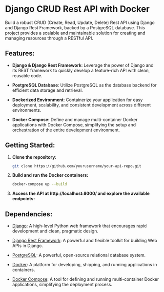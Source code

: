 # Django CRUD Rest API with Docker

Build a robust CRUD (Create, Read, Update, Delete) Rest API using Django and Django Rest Framework, backed by a PostgreSQL database. This project provides a scalable and maintainable solution for creating and managing resources through a RESTful API.

## Features:

- **Django & Django Rest Framework**: Leverage the power of Django and its REST framework to quickly develop a feature-rich API with clean, reusable code.

- **PostgreSQL Database**: Utilize PostgreSQL as the database backend for efficient data storage and retrieval.

- **Dockerized Environment**: Containerize your application for easy deployment, scalability, and consistent development across different environments.

- **Docker Compose**: Define and manage multi-container Docker applications with Docker Compose, simplifying the setup and orchestration of the entire development environment.

## Getting Started:

1. **Clone the repository:**

   ```bash
   git clone https://github.com/yourusername/your-api-repo.git

2. **Build and run the Docker containers:**

   ```bash
   docker-compose up --build

3. **Access the API at http://localhost:8000/ and explore the available endpoints:**


## Dependencies:

- [Django](https://www.djangoproject.com/): A high-level Python web framework that encourages rapid development and clean, pragmatic design.

- [Django Rest Framework](https://www.django-rest-framework.org/): A powerful and flexible toolkit for building Web APIs in Django.

- [PostgreSQL](https://www.postgresql.org/): A powerful, open-source relational database system.

- [Docker](https://www.docker.com/): A platform for developing, shipping, and running applications in containers.

- [Docker Compose](https://docs.docker.com/compose/): A tool for defining and running multi-container Docker applications, simplifying the deployment process.
